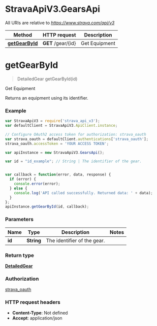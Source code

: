 # StravaApiV3.GearsApi

All URIs are relative to *https://www.strava.com/api/v3*

Method | HTTP request | Description
------------- | ------------- | -------------
[**getGearById**](GearsApi.md#getGearById) | **GET** /gear/{id} | Get Equipment


<a name="getGearById"></a>
# **getGearById**
> DetailedGear getGearById(id)

Get Equipment

Returns an equipment using its identifier.

### Example
```javascript
var StravaApiV3 = require('strava_api_v3');
var defaultClient = StravaApiV3.ApiClient.instance;

// Configure OAuth2 access token for authorization: strava_oauth
var strava_oauth = defaultClient.authentications['strava_oauth'];
strava_oauth.accessToken = 'YOUR ACCESS TOKEN';

var apiInstance = new StravaApiV3.GearsApi();

var id = "id_example"; // String | The identifier of the gear.


var callback = function(error, data, response) {
  if (error) {
    console.error(error);
  } else {
    console.log('API called successfully. Returned data: ' + data);
  }
};
apiInstance.getGearById(id, callback);
```

### Parameters

Name | Type | Description  | Notes
------------- | ------------- | ------------- | -------------
 **id** | **String**| The identifier of the gear. | 

### Return type

[**DetailedGear**](DetailedGear.md)

### Authorization

[strava_oauth](../README.md#strava_oauth)

### HTTP request headers

 - **Content-Type**: Not defined
 - **Accept**: application/json


